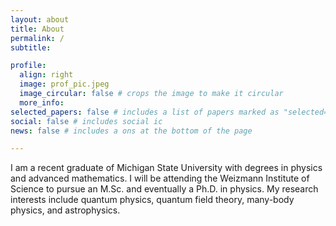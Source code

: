 ```yaml
---
layout: about
title: About
permalink: /
subtitle:

profile:
  align: right
  image: prof_pic.jpeg
  image_circular: false # crops the image to make it circular
  more_info:
selected_papers: false # includes a list of papers marked as "selected={true}"
social: false # includes social ic
news: false # includes a ons at the bottom of the page

---
```


I am a recent graduate of Michigan State University with degrees in physics and advanced mathematics. I will be attending the Weizmann Institute of Science to pursue an M.Sc. and eventually a Ph.D. in physics. My research interests include quantum physics, quantum field theory, many-body physics, and astrophysics.
